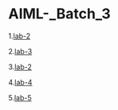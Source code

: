 # AIML-_Batch_3
1.[lab-2](https://github.com/Vanipriya996/AIML-_Batch_3/blob/main/README.md)

2.[lab-3](https://github.com/Vanipriya996/AIML-_Batch_3/blob/main/Assignment3.ipynb)

3.[lab-2](https://github.com/Vanipriya996/AIML-_Batch_3/blob/main/Lab2(part%201).ipynb)

4.[lab-4](https://github.com/Vanipriya996/AIML-_Batch_3/blob/main/Lab-4.ipynb)

5.[lab-5](https://github.com/Vanipriya996/AIML-_Batch_3/blob/main/Lab-5.ipynb)





